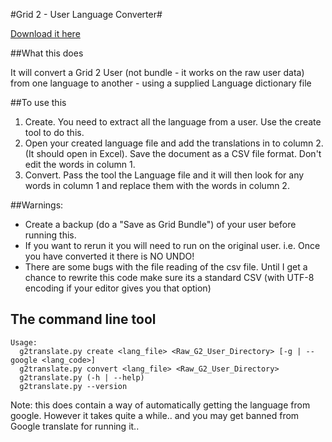#Grid 2 - User Language Converter#

[Download it here](http://script-exes.s3.amazonaws.com/g2translateGUI.exe)


##What this does

It will convert a Grid 2 User (not bundle - it works on the raw user data) from one language to another - using a supplied Language dictionary file

##To use this
1. Create. You need to extract all the language from a user. Use the create tool to do this. 
2. Open your created language file and add the translations in to column 2. (It should open in Excel). Save the document as a CSV file format. Don't edit the words in column 1. 
3. Convert. Pass the tool the Language file and it will then look for any words in column 1 and replace them with the words in column 2. 

##Warnings:

- Create a backup (do a "Save as Grid Bundle") of your user before running this.
- If you want to rerun it you will need to run on the original user. i.e. Once you have converted it there is NO UNDO!
- There are some bugs with the file reading of the csv file. Until I get a chance to rewrite this code make sure its a standard CSV (with UTF-8 encoding if your editor gives you that option)


## The command line tool


    Usage:
      g2translate.py create <lang_file> <Raw_G2_User_Directory> [-g | --google <lang_code>]   
      g2translate.py convert <lang_file> <Raw_G2_User_Directory>
      g2translate.py (-h | --help)
      g2translate.py --version

Note: this does contain a way of automatically getting the language from google. However it takes quite a while.. and you may get banned from Google translate for running it.. 